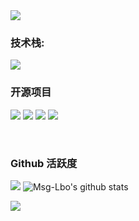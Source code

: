<img align="center" src="https://count.getloli.com/get/@:Msg-Lbo?theme=rule34">
<br>

### **技术栈:**
![](https://skillicons.dev/icons?i=js,ts,vite,vue,html,css,scss,nodejs,python,django,express,git,github,md,nginx,pinia,pnpm,npm,yarn,postman,mysql,sqlite,vscode,pycharm)


### 开源项目

[![](https://github-readme-stats.vercel.app/api/pin/?username=Msg-Lbo&repo=Cultural-propaganda)](https://github.com/Msg-Lbo/Cultural-propaganda)
[![](https://github-readme-stats.vercel.app/api/pin/?username=Msg-Lbo&repo=Express-Blog-Web)](https://github.com/Msg-Lbo/Express-Blog-Web)
[![](https://github-readme-stats.vercel.app/api/pin/?username=Msg-Lbo&repo=camera)](https://github.com/Msg-Lbo/camera)
[![](https://github-readme-stats.vercel.app/api/pin/?username=Msg-Lbo&repo=video-compression)](https://github.com/Msg-Lbo/video-compression)

<br>

### Github 活跃度

[![](https://activity-graph.herokuapp.com/graph?username=Msg-Lbo&theme=dracula)](https://github.com/ashutosh00710/github-readme-activity-graph)
![Msg-Lbo's github stats](https://github-readme-stats.vercel.app/api?username=Msg-Lbo&show_icons=true&theme=vue)

![](https://github-readme-stats.ytb.icu/api/top-langs/?username=Msg-Lbo&layout=compact)

